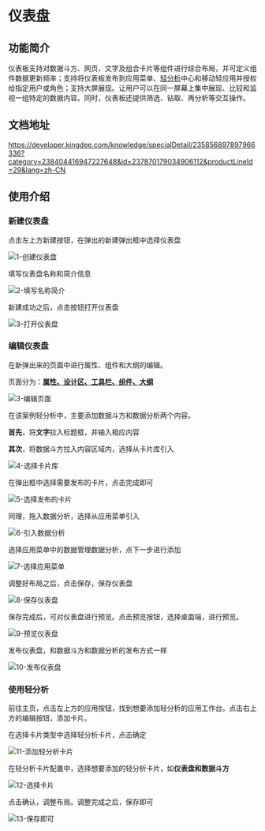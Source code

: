 # 仪表盘

## 功能简介

仪表板支持对数据斗方、网页、文字及组合卡片等组件进行综合布局，并可定义组件数据更新频率；支持将仪表板发布到应用菜单、[轻分析](https://www.kingdee.com/products/cosmic_data_service.html?utm_source=shequ)中心和移动轻应用并授权给指定用户或角色；支持大屏展现。让用户可以在同一屏幕上集中展现、比较和监视一组特定的数据内容。同时，仪表板还提供筛选、钻取、再分析等交互操作。

## 文档地址

https://developer.kingdee.com/knowledge/specialDetail/235856897897966336?category=238404416947227648&id=237870179034906112&productLineId=29&lang=zh-CN

## 使用介绍

### 新建仪表盘

点击左上方新建按钮，在弹出的新建弹出框中选择仪表盘

![1-创建仪表盘](.\assets\6.5-assets\1-创建仪表盘.png)

填写仪表盘名称和简介信息

![2-填写名称简介](.\assets\6.5-assets\2-填写名称简介.png)

新建成功之后，点击按钮打开仪表盘

![3-打开仪表盘](.\assets\6.5-assets\3-打开仪表盘.png)

### 编辑仪表盘

在新弹出来的页面中进行属性、组件和大纲的编辑。

页面分为：**<u>属性、设计区、工具栏、组件、大纲</u>**

![3-编辑页面](.\assets\6.5-assets\3-编辑页面.png)

在该案例轻分析中，主要添加数据斗方和数据分析两个内容。

**首先**，将**文字**拉入标题框，并输入相应内容

**其次**，将数据斗方拉入内容区域内，选择从卡片库引入

![4-选择卡片库](.\assets\6.5-assets\4-选择卡片库.png)

在弹出框中选择需要发布的卡片，点击完成即可

![5-选择发布的卡片](.\assets\6.5-assets\5-选择发布的卡片.png)

同理，拖入数据分析，选择从应用菜单引入

![6-引入数据分析](.\assets\6.5-assets\6-引入数据分析.png)

选择应用菜单中的数据管理数据分析，点下一步进行添加

![7-选择应用菜单](.\assets\6.5-assets\7-选择应用菜单.png)

调整好布局之后，点击保存，保存仪表盘

![8-保存仪表盘](.\assets\6.5-assets\8-保存仪表盘.png)

保存完成后，可对仪表盘进行预览。点击预览按钮，选择桌面端，进行预览。

![9-预览仪表盘](.\assets\6.5-assets\9-预览仪表盘.png)

发布仪表盘，和数据斗方和数据分析的发布方式一样

![10-发布仪表盘](.\assets\6.5-assets\10-发布仪表盘.png)

### 使用轻分析

前往主页，点击左上方的应用按钮，找到想要添加轻分析的应用工作台。点击右上方的编辑按钮，添加卡片。

在选择卡片类型中选择轻分析卡片，点击确定

![11-添加轻分析卡片](.\assets\6.5-assets\11-添加轻分析卡片.png)

在轻分析卡片配置中，选择想要添加的轻分析卡片，如**仪表盘和数据斗方**

![12-选择卡片](.\assets\6.5-assets\12-选择卡片.png)

点击确认，调整布局。调整完成之后，保存即可

![13-保存即可](.\assets\6.5-assets\13-保存即可.png)